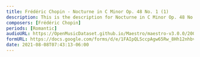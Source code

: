 ```yaml
---
title: Frédéric Chopin - Nocturne in C Minor Op. 48 No. 1 (1)
description: This is the description for Nocturne in C Minor Op. 48 No. 1 by Frédéric Chopin
composers: [Frédéric Chopin]
periods: [Romantic]
audioURL: https://OpenMusicDataset.github.io/Maestro/maestro-v3.0.0/2008/MIDI-Unprocessed_16_R1_2008_01-04_ORIG_MID--AUDIO_16_R1_2008_wav--3.midi
formURL: https://docs.google.com/forms/d/e/1FAIpQLSccpAgw65Rw_8Hh12nhbvO06PpQ4wkvmbkoyHN5rGE5MB4CQQ/viewform
date: 2021-08-08T07:43:13-06:00
---
```


